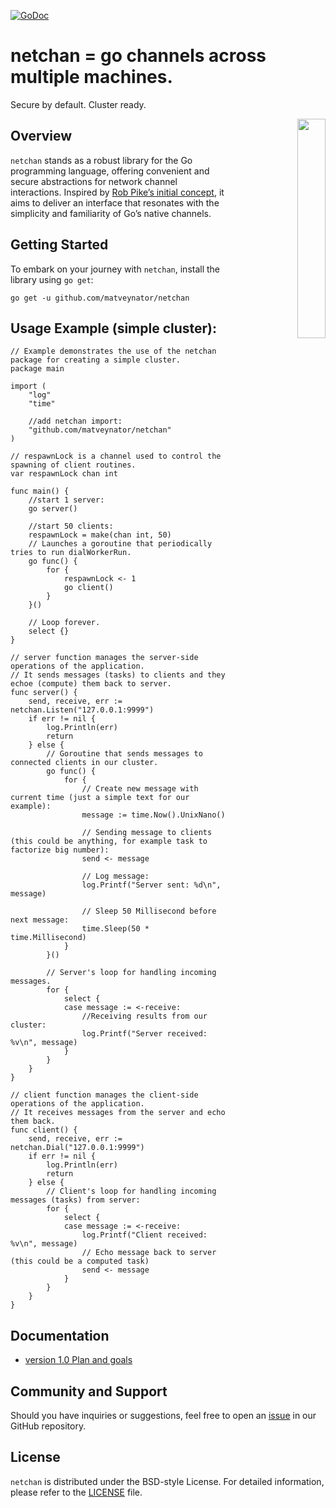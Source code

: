 [![GoDoc](https://godoc.org/github.com/matveynator/netchan?status.svg)](https://godoc.org/github.com/matveynator/netchan?flush=1)

# netchan = go channels across multiple machines. 
Secure by default. Cluster ready. 

<p align="right">
<img align="right" property="og:image" src="https://repository-images.githubusercontent.com/710838463/86ad7361-2608-4a70-9197-e66883eb9914" width="30%">
</p>


## Overview
`netchan` stands as a robust library for the Go programming language, offering convenient and secure abstractions for network channel interactions. Inspired by [Rob Pike’s initial concept](https://github.com/matveynator/netchan-old), it aims to deliver an interface that resonates with the simplicity and familiarity of Go’s native channels.

## Getting Started
To embark on your journey with `netchan`, install the library using `go get`:

`go get -u github.com/matveynator/netchan`

## Usage Example (simple cluster):

```
// Example demonstrates the use of the netchan package for creating a simple cluster.
package main

import (
	"log"
	"time"

	//add netchan import:
	"github.com/matveynator/netchan"
)

// respawnLock is a channel used to control the spawning of client routines.
var respawnLock chan int

func main() {
	//start 1 server:
	go server()

	//start 50 clients:
	respawnLock = make(chan int, 50)
	// Launches a goroutine that periodically tries to run dialWorkerRun.
	go func() {
		for {
			respawnLock <- 1
			go client()
		}
	}()

	// Loop forever.
	select {}
}

// server function manages the server-side operations of the application.
// It sends messages (tasks) to clients and they echoe (compute) them back to server.
func server() {
	send, receive, err := netchan.Listen("127.0.0.1:9999")
	if err != nil {
		log.Println(err)
		return
	} else {
		// Goroutine that sends messages to connected clients in our cluster.
		go func() {
			for {
				// Create new message with current time (just a simple text for our example):
				message := time.Now().UnixNano()

				// Sending message to clients (this could be anything, for example task to factorize big number):
				send <- message

				// Log message:
				log.Printf("Server sent: %d\n", message)

				// Sleep 50 Millisecond before next message:
				time.Sleep(50 * time.Millisecond)
			}
		}()

		// Server's loop for handling incoming messages.
		for {
			select {
			case message := <-receive:
				//Receiving results from our cluster:
				log.Printf("Server received: %v\n", message)
			}
		}
	}
}

// client function manages the client-side operations of the application.
// It receives messages from the server and echo them back.
func client() {
	send, receive, err := netchan.Dial("127.0.0.1:9999")
	if err != nil {
		log.Println(err)
		return
	} else {
		// Client's loop for handling incoming messages (tasks) from server:
		for {
			select {
			case message := <-receive:
				log.Printf("Client received: %v\n", message)
				// Echo message back to server (this could be a computed task)
				send <- message
			}
		}
	}
}
```

## Documentation
- [version 1.0 Plan and goals](wiki/v1-plan.md)

## Community and Support
  Should you have inquiries or suggestions, feel free to open an [issue](https://github.com/matveynator/netchan/issues) in our GitHub repository.

## License
  `netchan` is distributed under the BSD-style License. For detailed information, please refer to the [LICENSE](https://github.com/matveynator/netchan/blob/master/LICENSE) file.

